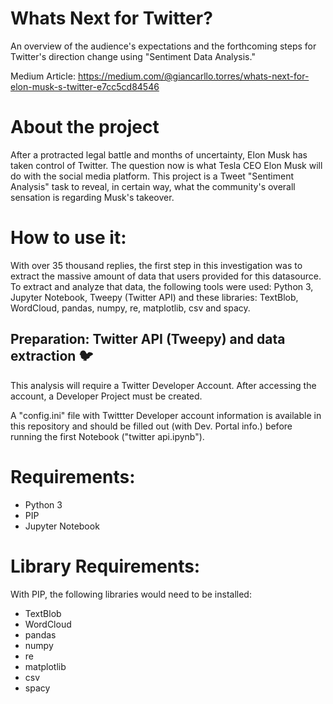 # Whats Next for Twitter? 
An overview of the audience's expectations and the forthcoming steps for Twitter's direction change using "Sentiment Data Analysis."

Medium Article: https://medium.com/@giancarllo.torres/whats-next-for-elon-musk-s-twitter-e7cc5cd84546

# About the project
After a protracted legal battle and months of uncertainty, Elon Musk has taken control of Twitter. The question now is what Tesla CEO Elon Musk will do with the social media platform. This project is a Tweet "Sentiment Analysis" task to reveal, in certain way, what the community's overall sensation is regarding Musk's takeover.

# How to use it:
With over 35 thousand replies, the first step in this investigation was to extract the massive amount of data that users provided for this datasource.
To extract and analyze that data, the following tools were used: Python 3, Jupyter Notebook, Tweepy (Twitter API) and these libraries: TextBlob, WordCloud, pandas, numpy, re, matplotlib, csv and spacy.

## Preparation: Twitter API (Tweepy) and data extraction 🐦
This analysis will require a Twitter Developer Account. 
After accessing the account, a Developer Project must be created.

A "config.ini" file with Twittter Developer account information is available in this repository and should be filled out (with Dev. Portal info.) before running the first Notebook ("twitter api.ipynb").

# Requirements:
- Python 3
- PIP
- Jupyter Notebook

# Library Requirements:
With PIP, the following libraries would need to be installed:
- TextBlob
- WordCloud
- pandas
- numpy
- re
- matplotlib
- csv
- spacy
